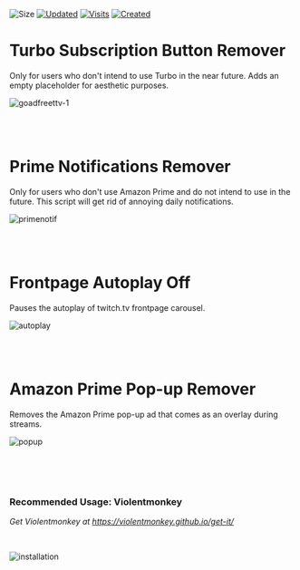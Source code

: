 ![Size](https://img.shields.io/github/repo-size/mirbyte/TwitchTV-Userscripts)
[![Updated](https://badges.pufler.dev/updated/mirbyte/TwitchTV-Userscripts)](https://badges.pufler.dev)
[![Visits](https://badges.pufler.dev/visits/mirbyte/TwitchTV-Userscripts)](https://badges.pufler.dev)
[![Created](https://badges.pufler.dev/created/mirbyte/TwitchTV-Userscripts)](https://badges.pufler.dev)


# Turbo Subscription Button Remover
Only for users who don't intend to use Turbo in the near future. Adds an empty placeholder for aesthetic purposes.

![goadfreettv-1](https://github.com/user-attachments/assets/f06c5747-8b7c-4143-895e-e52530a9d170)


<br>
<br>


# Prime Notifications Remover
Only for users who don't use Amazon Prime and do not intend to use in the future. This script will get rid of annoying daily notifications.

![primenotif](https://github.com/user-attachments/assets/2bdddb21-d18a-4bdb-ad22-8f8097bf4f0c)


<br>
<br>


# Frontpage Autoplay Off
Pauses the autoplay of twitch.tv frontpage carousel.

![autoplay](https://github.com/mirbyte/Violentmonkey-Twitch-Scripts/assets/83219244/cb2d4dde-66d2-4c46-a762-8c151c986881)


<br>
<br>

# Amazon Prime Pop-up Remover
Removes the Amazon Prime pop-up ad that comes as an overlay during streams.

![popup](https://github.com/mirbyte/Violentmonkey-Twitch-Scripts/assets/83219244/121494f7-6a7f-447b-845e-498eb62ceb8a)


<br>
<br>
<br>


### Recommended Usage: Violentmonkey
_Get Violentmonkey at https://violentmonkey.github.io/get-it/_

<br>

![installation](https://github.com/user-attachments/assets/b2caf26e-fa7a-4ea8-9db4-db83bbbb3f48)



<br>
<br>
